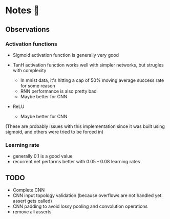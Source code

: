 # Notes :notebook_with_decorative_cover:

## Observations

### Activation functions
- Sigmoid activation function is generally very good

- TanH activation function works well with simpler networks, but strugles with complexity
    - In mnist data, it's hitting a cap of 50% moving average success rate for some reason
    - RNN performance is also pretty bad
    - Maybe better for CNN

- ReLU
    - Maybe better for CNN

(These are probably issues with this implementation since it was built using sigmoid, and others were tried to be forced in)

### Learning rate
- generally 0.1 is a good value
- recurrent net performs better with 0.05 - 0.08 learning rates


## TODO
- Complete CNN
- CNN input topology validation (because overflows are not handled yet. assert gets called)
- CNN padding to avoid lossy pooling and convolution operations
- remove all asserts
